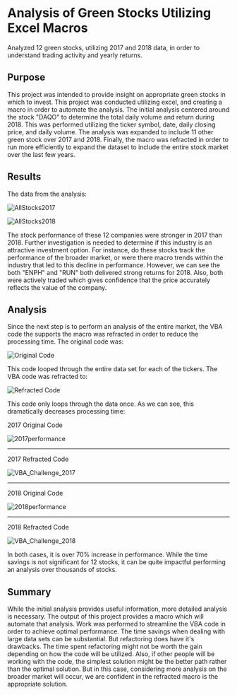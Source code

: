 # Analysis of Green Stocks Utilizing Excel Macros

Analyzed 12 green stocks, utilizing 2017 and 2018 data, in order to understand trading activity and yearly returns.

## Purpose

This project was intended to provide insight on appropriate green stocks in which to invest.  This project was conducted utilizing excel, and creating a macro in order to automate the analysis.  The initial analysis centered around the stock "DAQO" to determine the total daily volume and return during 2018.  This was performed utilizing the ticker symbol, date, daily closing price, and daily volume.  The  analysis was expanded to include 11 other green stock over 2017 and 2018.  Finally, the macro was refracted in order to run more efficiently to expand the dataset to include the entire stock market over the last few years.

## Results

The data from the analysis:

![AllStocks2017](https://user-images.githubusercontent.com/85590155/123531328-de811b00-d6c0-11eb-9393-928260b34eee.PNG)

![AllStocks2018](https://user-images.githubusercontent.com/85590155/123531332-e93bb000-d6c0-11eb-9087-a313150585df.PNG)

The stock performance of these 12 companies were stronger in 2017 than 2018.  Further investigation is needed to determine if this industry is an attractive investment option.  For instance, do these stocks track the performance of the broader market, or were there macro trends within the industry that led to this decline in performance.  However, we can see the both "ENPH" and "RUN" both delivered strong returns for 2018.  Also, both were actively traded which gives confidence that the price accurately reflects the value of the company.  

## Analysis

Since the next step is to perform an analysis of the entire market, the VBA code the supports the macro was refracted in order to reduce the processing time.  The original code was:

![Original Code](https://user-images.githubusercontent.com/85590155/123531667-c3fc7100-d6c3-11eb-85a1-48f2d919cb99.PNG)

This code looped through the entire data set for each of the tickers.  The VBA code was refracted to:

![Refracted Code](https://user-images.githubusercontent.com/85590155/123531695-00c86800-d6c4-11eb-8e58-8a72b017f49a.PNG)

This code only loops through the data once.  As we can see, this dramatically decreases processing time:

2017 Original Code

![2017performance](https://user-images.githubusercontent.com/85590155/123531755-6288d200-d6c4-11eb-9d3d-4c9384af5bc1.PNG)

------

2017 Refracted Code

![VBA_Challenge_2017](https://user-images.githubusercontent.com/85590155/123531761-72081b00-d6c4-11eb-9bff-c9c145b7fecc.PNG)

-----

2018 Original Code

![2018performance](https://user-images.githubusercontent.com/85590155/123531764-7c2a1980-d6c4-11eb-8c5e-48c2ea4c9bf3.PNG)

-----

2018 Refracted Code

![VBA_Challenge_2018](https://user-images.githubusercontent.com/85590155/123531769-877d4500-d6c4-11eb-9bd6-4131a900ac25.PNG)

In both cases, it is over 70% increase in performance.  While the time savings is not significant for 12 stocks, it can be quite impactful performing an analysis over thousands of stocks.

## Summary

While the initial analysis provides useful information, more detailed analysis is necessary.  The output of this project provides a macro which will automate that analysis.  Work was performed to streamline the VBA code in order to achieve optimal performance.  The time savings when dealing with large data sets can be substantial.  But refactoring does have it's drawbacks.  The time spent refactoring might not be worth the gain depending on how the code will be utilized.  Also, if other people will be working with the code, the simplest solution might be the better path rather than the optimal solution.  But in this case, considering more analysis on the broader market will occur, we are confident in the refracted macro is the appropriate solution.
